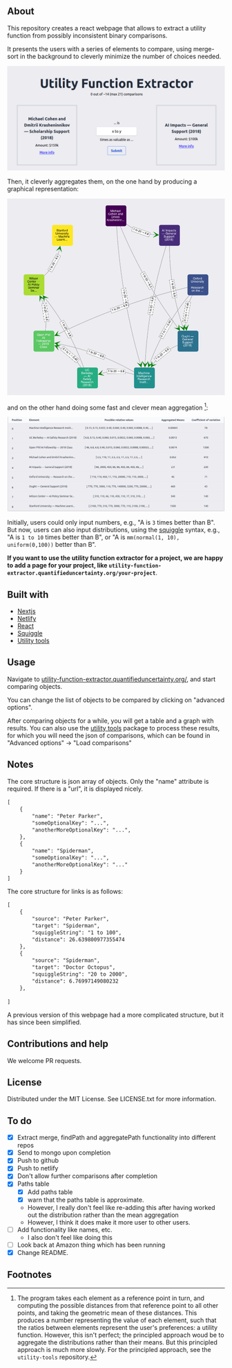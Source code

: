 ## About

This repository creates a react webpage that allows to extract a utility function from possibly inconsistent binary comparisons.

It presents the users with a series of elements to compare, using merge-sort in the background to cleverly minimize the number of choices needed.

![](./public/example-prompt.png)

Then, it cleverly aggregates them, on the one hand by producing a graphical representation:

![](./public/example-graph.png)

and on the other hand doing some fast and clever mean aggregation [^1]:

![](./public/example-table.png)

Initially, users could only input numbers, e.g., "A is `3` times better than B". But now, users can also input distributions, using the [squiggle](https://www.squiggle-language.com/) syntax, e.g., "A is `1 to 10` times better than B", or "A is `mm(normal(1, 10), uniform(0,100))` better than B".

**If you want to use the utility function extractor for a project, we are happy to add a page for your project, like `utility-function-extractor.quantifieduncertainty.org/your-project`**.

## Built with

- [Nextjs](https://nextjs.org/)
- [Netlify](https://github.com/netlify/netlify-plugin-nextjs/#readme)
- [React](https://reactjs.org/)
- [Squiggle](https://www.squiggle-language.com/)
- [Utility tools](https://github.com/quantified-uncertainty/utility-function-extractor/tree/master/packages/utility-tools)

## Usage

Navigate to [utility-function-extractor.quantifieduncertainty.org/](https://utility-function-extractor.quantifieduncertainty.org/), and start comparing objects.

You can change the list of objects to be compared by clicking on "advanced options".

After comparing objects for a while, you will get a table and a graph with results. You can also use the [utility tools](https://github.com/quantified-uncertainty/utility-function-extractor/tree/master/packages/utility-tools) package to process these results, for which you will need the json of comparisons, which can be found in "Advanced options" -> "Load comparisons"

## Notes

The core structure is json array of objects. Only the "name" attribute is required. If there is a "url", it is displayed nicely.

```
[
    {
        "name": "Peter Parker",
        "someOptionalKey": "...",
        "anotherMoreOptionalKey": "...",
    },
    {
        "name": "Spiderman",
        "someOptionalKey": "...",
        "anotherMoreOptionalKey": "..."
    }
]
```

The core structure for links is as follows:

```
[
    {
        "source": "Peter Parker",
        "target": "Spiderman",
        "squiggleString": "1 to 100",
        "distance": 26.639800977355474
    },
    {
        "source": "Spiderman",
        "target": "Doctor Octopus",
        "squiggleString": "20 to 2000",
        "distance": 6.76997149080232
    },

]
```

A previous version of this webpage had a more complicated structure, but it has since been simplified.

## Contributions and help

We welcome PR requests.

## License

Distributed under the MIT License. See LICENSE.txt for more information.

## To do

- [x] Extract merge, findPath and aggregatePath functionality into different repos
- [x] Send to mongo upon completion
- [x] Push to github
- [x] Push to netlify
- [x] Don't allow further comparisons after completion
- [x] Paths table
  - [x] Add paths table
  - [x] warn that the paths table is approximate.
  - However, I really don't feel like re-adding this after having worked out the distribution rather than the mean aggregation
  - However, I think it does make it more user to other users.
- [ ] Add functionality like names, etc.
  - I also don't feel like doing this
- [ ] Look back at Amazon thing which has been running
- [x] Change README.

## Footnotes

[^1]: The program takes each element as a reference point in turn, and computing the possible distances from that reference point to all other points, and taking the geometric mean of these distances. This produces a number representing the value of each element, such that the ratios between elements represent the user's preferences: a utility function. However, this isn't perfect; the principled approach woud be to aggregate the distributions rather than their means. But this principled approach is much more slowly. For the principled approach, see the `utility-tools` repository.
